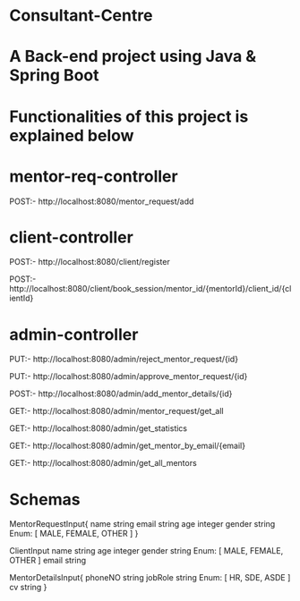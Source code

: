 # Consultant-Centre

# A Back-end project using Java & Spring Boot

# Functionalities of this project is explained below

# mentor-req-controller


POST:- http://localhost:8080/mentor_request/add

# client-controller


POST:- http://localhost:8080/client/register

POST:- http://localhost:8080/client/book_session/mentor_id/{mentorId}/client_id/{clientId}

# admin-controller


PUT:- http://localhost:8080/admin/reject_mentor_request/{id}

PUT:- http://localhost:8080/admin/approve_mentor_request/{id}

POST:- http://localhost:8080/admin/add_mentor_details/{id}

GET:- http://localhost:8080/admin/mentor_request/get_all

GET:- http://localhost:8080/admin/get_statistics

GET:- http://localhost:8080/admin/get_mentor_by_email/{email}

GET:- http://localhost:8080/admin/get_all_mentors


# Schemas


MentorRequestInput{
name	string
email	string
age	integer
gender	string
Enum:
[ MALE, FEMALE, OTHER ]
}


ClientInput
  name	string
  age	integer
  gender	string
  Enum:
  [ MALE, FEMALE, OTHER ]
  email	string



MentorDetailsInput{
phoneNO	string
jobRole	string
Enum:
[ HR, SDE, ASDE ]
cv	string
}
